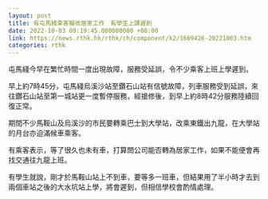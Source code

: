 ```yaml
---
layout: post
title: 有屯馬綫乘客擬改居家工作　有學生上課遲到
date: 2022-10-03 09:19:45.000000000 +08:00
link: https://news.rthk.hk/rthk/ch/component/k2/1669426-20221003.htm
categories: rthk
---
```


屯馬綫今早在繁忙時間一度出現故障，服務受延誤，令不少乘客上班上學遲到。

早上約7時45分，屯馬綫烏溪沙站至鑽石山站有信號故障，列車服務受到延誤，來往鑽石山站至第一城站更一度暫停服務，經搶修後，到早上約8時42分服務陸續回復正常。

期間不少馬鞍山及烏溪沙的市民要轉乘巴士到大學站，改乘東鐵出九龍，在大學站的月台亦迫滿候車乘客。

有乘客表示，等了很久也未有車，打算問公司能否轉為居家工作，如果不能便會再找交通往九龍上班。

有學生就說，剛才於馬鞍山站上不到車，要等多一班車，但結果用了半小時才去到兩個車站之後的大水坑站上學，將會遲到，但相信學校會酌情處理。

